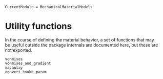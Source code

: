 ```@meta
CurrentModule = MechanicalMaterialModels
```

# Utility functions
In the course of defining the material behavior, a set of functions that may be useful outside the package
internals are documented here, but these are not exported. 
```@docs
vonmises
vonmises_and_gradient
macaulay
convert_hooke_param
```

